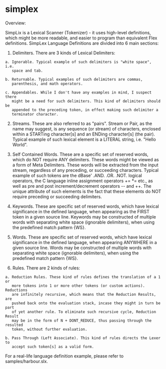 # simplex
Overview:
   
SimpLix is a Lexical Scanner (Tokenizer) - it uses high-level definitions, 
which might be more readable, and easier to program than equivalent Flex 
definitions. SimpLex Language Definitions are divided into 6 main sections:
   
  1. Delimiters. There are 3 kinds of Lexical Delimiters:
   
    a. Ignorable. Typical example of such delimiters is "white space", i.e.
       space and tab.
   
    b. Returnable. Typical examples of such delimiters are commas,
       parenthesis, and math operators.
   
    c. Appendables. While I don't have any examples in mind, I suspect there
       might be a need for such delimiters. This kind of delimiters should be
       appended to the preceding token, in effect making such delimiter a
       terminator character.
   
  2. Streams. These are also referred to as "pairs". Stream or Pair, as the
     name may suggest, is any sequence (or stream) of characters, enclosed
     within a STARTing character[s] and an ENDing character[s] (the pair).
     Typical example of such lexical element is a LITERAL string, i.e. "Hello
      World".
   
  3. Self Contained Words. These are a specific set of reserved words, which
     do NOT require ANY delimiters. These words might be viewed as a form of
     Meta Delimiters. These words will be extracted from the input stream,
     regardless of any preceding, or succeeding characters. Typical example of
     such tokens are the dBase' .AND. .OR. .NOT. logical operators, the C
     language inline assignment operators += *= etc., as well as pre and post
     increment/decrement operators -- and ++. The unique attribute of such
     elements is the fact that these elements do NOT require preceding or
     succeeding delimiters.
   
  4. Keywords. These are specific set of reserved words, which have lexical
     significance in the defined language, when appearing as the FIRST token
     in a given source line. Keywords may be constructed of multiple words with
     separating white space (ignorable delimiters), when using the predefined
     match pattern {WS}.
   
  5. Words. These are specific set of reserved words, which have lexical
     significance in the defined language, when appearing ANYWHERE in a given
     source line. Words may be constructed of multiple words with separating white
     space (ignorable delimiters), when using the predefined match pattern {WS}.
   
  6. Rules. There are 2 kinds of rules:
   
    a. Reduction Rules. These kind of rules defines the translation of a 1 or
       more tokens into 1 or more other tokens (or custom actions). Reductions
       are infinitely recursive, which means that the Reduction Results, are
       pushed back onto the evaluation stack, incase they might in turn be part
       of yet another rule. To eliminate such recursive cycle, Reduction Result
       may be in the form of N + DONT_REDUCE, thus passing through the resulted
       token, without further evaluation.
   
    b. Pass Through (Left Associate). This kind of rules directs the Lexer to
       accept such token[s] as a valid form.
        
 For a real-life language definition example, please refer to samples/harbour.slx.
